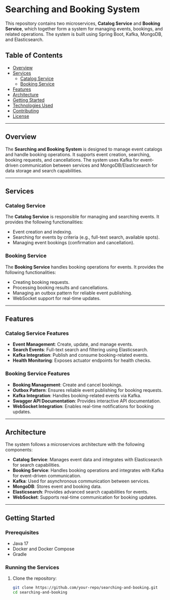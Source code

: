 # Searching and Booking System

This repository contains two microservices, **Catalog Service** and **Booking Service**, which together form a system for managing events, bookings, and related operations. The system is built using Spring Boot, Kafka, MongoDB, and Elasticsearch.

## Table of Contents

- [Overview](#overview)
- [Services](#services)
    - [Catalog Service](#catalog-service)
    - [Booking Service](#booking-service)
- [Features](#features)
- [Architecture](#architecture)
- [Getting Started](#getting-started)
- [Technologies Used](#technologies-used)
- [Contributing](#contributing)
- [License](#license)

---

## Overview

The **Searching and Booking System** is designed to manage event catalogs and handle booking operations. It supports event creation, searching, booking requests, and cancellations. The system uses Kafka for event-driven communication between services and MongoDB/Elasticsearch for data storage and search capabilities.

---

## Services

### Catalog Service

The **Catalog Service** is responsible for managing and searching events. It provides the following functionalities:

- Event creation and indexing.
- Searching for events by criteria (e.g., full-text search, available spots).
- Managing event bookings (confirmation and cancellation).

### Booking Service

The **Booking Service** handles booking operations for events. It provides the following functionalities:

- Creating booking requests.
- Processing booking results and cancellations.
- Managing an outbox pattern for reliable event publishing.
- WebSocket support for real-time updates.

---

## Features

### Catalog Service Features

- **Event Management**: Create, update, and manage events.
- **Search Events**: Full-text search and filtering using Elasticsearch.
- **Kafka Integration**: Publish and consume booking-related events.
- **Health Monitoring**: Exposes actuator endpoints for health checks.

### Booking Service Features

- **Booking Management**: Create and cancel bookings.
- **Outbox Pattern**: Ensures reliable event publishing for booking requests.
- **Kafka Integration**: Handles booking-related events via Kafka.
- **Swagger API Documentation**: Provides interactive API documentation.
- **WebSocket Integration**: Enables real-time notifications for booking updates.

---

## Architecture

The system follows a microservices architecture with the following components:

- **Catalog Service**: Manages event data and integrates with Elasticsearch for search capabilities.
- **Booking Service**: Handles booking operations and integrates with Kafka for event-driven communication.
- **Kafka**: Used for asynchronous communication between services.
- **MongoDB**: Stores event and booking data.
- **Elasticsearch**: Provides advanced search capabilities for events.
- **WebSocket**: Supports real-time communication for booking updates.

---

## Getting Started

### Prerequisites

- Java 17
- Docker and Docker Compose
- Gradle

### Running the Services

1. Clone the repository:
   ```bash
   git clone https://github.com/your-repo/searching-and-booking.git
   cd searching-and-booking